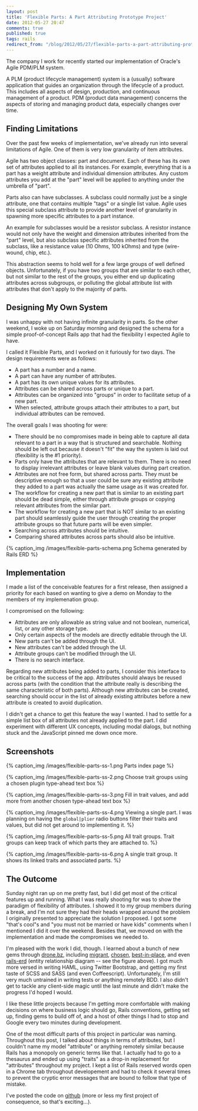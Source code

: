 ```yaml
---
layout: post
title: 'Flexible Parts: A Part Attributing Prototype Project'
date: 2012-05-27 20:47
comments: true
published: true
tags: rails
redirect_from: "/blog/2012/05/27/flexible-parts-a-part-attributing-prototype-project/"
---
```


The company I work for recently started our implementation of Oracle's Agile PDM/PLM system.

A PLM (product lifecycle management) system is a (usually) software application that guides an organization through the lifecycle of a product. This includes all aspects of design, production, and continuous management of a product. PDM (product data management) concerns the aspects of storing and managing product data, especially changes over time.

## Finding Limitations

Over the past few weeks of implementation, we've already run into several limitations of Agile. One of them is very low granularity of item attributes.

Agile has two object classes: part and document. Each of these has its own set of attributes applied to all its instances. For example, everything that is a part has a weight attribute and individual dimension attributes. Any custom attributes you add at the "part" level will be applied to anything under the umbrella of "part".

Parts also can have subclasses. A subclass could normally just be a single attribute, one that contains multiple "tags" or a single list value. Agile uses this special subclass attribute to provide another level of granularity in spawning more specific attributes to a part instance. 

An example for subclasses would be a resistor subclass. A resistor instance would not only have the weight and dimension attributes inherited from the "part" level, but also subclass specific attributes inherited from the subclass, like a resistance value (10 Ohms, 100 kOhms) and type (wire-wound, chip, etc.).

This abstraction seems to hold well for a few large groups of well defined objects. Unfortunately, if you have two groups that are similar to each other, but not similar to the rest of the groups, you either end up duplicating attributes across subgroups, or polluting the global attribute list with attributes that don't apply to the majority of parts.

## Designing My Own System

I was unhappy with not having infinite granularity in parts. So the other weekend, I woke up on Saturday morning and designed the schema for a simple proof-of-concept Rails app that had the flexibility I expected Agile to have.

I called it Flexible Parts, and I worked on it furiously for two days. The design requirements were as follows:

* A part has a number and a name.
* A part can have any number of attributes.
* A part has its own unique values for its attributes.
* Attributes can be shared across parts or unique to a part.
* Attributes can be organized into "groups" in order to facilitate setup of a new part.
* When selected, attribute groups attach their attributes to a part, but individual attributes can be removed.

The overall goals I was shooting for were:

* There should be no compromises made in being able to capture all data relevant to a part in a way that is structured and searchable. Nothing should be left out because it doesn't "fit" the way the system is laid out (flexibility is the #1 priority).
* Parts only have the attributes that are relevant to them. There is no need to display irrelevant attributes or leave blank values during part creation.
* Attributes are not free form, but shared across parts. They must be descriptive enough so that a user could be sure any existing attribute they added to a part was actually the same usage as it was created for.
* The workflow for creating a new part that is similar to an existing part should be dead simple, either through attribute groups or copying relevant attributes from the similar part.
* The workflow for creating a new part that is NOT similar to an existing part should seamlessly guide the user through creating the proper attribute groups so that future parts will be even simpler.
* Searching across attributes should be intuitive.
* Comparing shared attributes across parts should also be intuitive.

{% caption_img /images/flexible-parts-schema.png Schema generated by Rails ERD %}

## Implementation

I made a list of the conceivable features for a first release, then assigned a priority for each based on wanting to give a demo on Monday to the members of my implemenation group.

I compromised on the following: 

* Attributes are only allowable as string value and not boolean, numerical, list, or any other storage type.
* Only certain aspects of the models are directly editable through the UI.
* New parts can't be added through the UI.
* New attributes can't be added through the UI.
* Attribute groups can't be modified through the UI.
* There is no search interface.

Regarding new attributes being added to parts, I consider this interface to be critical to the success of the app. Attributes should always be reused across parts (with the condition that the attribute really is describing the same characteristic of both parts). Although new attributes can be created, searching should occur in the list of already existing attributes before a new attribute is created to avoid duplication.

I didn't get a chance to get this feature the way I wanted. I had to settle for a simple list box of all attributes not already applied to the part. I did experiment with different UX concepts, including modal dialogs, but nothing stuck and the JavaScript pinned me down once more.

## Screenshots

{% caption_img /images/flexible-parts-ss-1.png Parts index page %}

{% caption_img /images/flexible-parts-ss-2.png Choose trait groups using a chosen plugin type-ahead text box %}

{% caption_img /images/flexible-parts-ss-3.png Fill in trait values, and add more from another chosen type-ahead text box %}

{% caption_img /images/flexible-parts-ss-4.png Viewing a single part. I was planning on having the `global|plier` radio buttons filter their traits and values, but did not get around to implementing it. %}

{% caption_img /images/flexible-parts-ss-5.png All trait groups. Trait groups can keep track of which parts they are attached to. %}

{% caption_img /images/flexible-parts-ss-6.png A single trait group. It shows its linked traits and associated parts. %}

## The Outcome

Sunday night ran up on me pretty fast, but I did get most of the critical features up and running. What I was really shooting for was to show the paradigm of flexibility of attributes. I showed it to my group members during a break, and I'm not sure they had their heads wrapped around the problem I originally presented to appreciate the solution I proposed. I got some "that's cool"s and "you must not be married or have kids" comments when I mentioned I did it over the weekend. Besides that, we moved on with the implementation and made the compromises we needed to.

I'm pleased with the work I did, though. I learned about a bunch of new gems through [drone.bz](http://drone.bz), including [migrant](https://github.com/pascalh1011/migrant), [chosen](https://github.com/tsechingho/chosen-rails), [best-in-place](https://github.com/bernat/best_in_place), and even [rails-erd](http://rails-erd.rubyforge.org/) (entity relationship diagram -- see the figure above). I got much more versed in writing HAML, using Twitter Bootstrap, and getting my first taste of SCSS and SASS (and even Coffeescript). Unfortunately, I'm still very much untrained in writing tests or anything remotely BDD. I also didn't get to tackle any client-side magic until the last minute and didn't make the progress I'd hoped I would.

I like these little projects because I'm getting more comfortable with making decisions on where business logic should go, Rails conventions, getting set up, finding gems to build off of, and a host of other things I had to stop and Google every two minutes during development. 

One of the most difficult parts of this project in particular was naming. Throughout this post, I talked about things in terms of attributes, but I couldn't name my model "attribute" or anything remotely similar because Rails has a monopoly on generic terms like that. I actually had to go to a thesaurus and ended up using "traits" as a drop-in replacement for "attributes" throughout my project. I kept a list of Rails reserved words open in a Chrome tab throughout developement and had to check it several times to prevent the cryptic error messages that are bound to follow that type of mistake.

I've posted the code on [github](https://github.com/twocentstudios/flexibleparts) (more or less my first project of consequence, so that's exciting…).